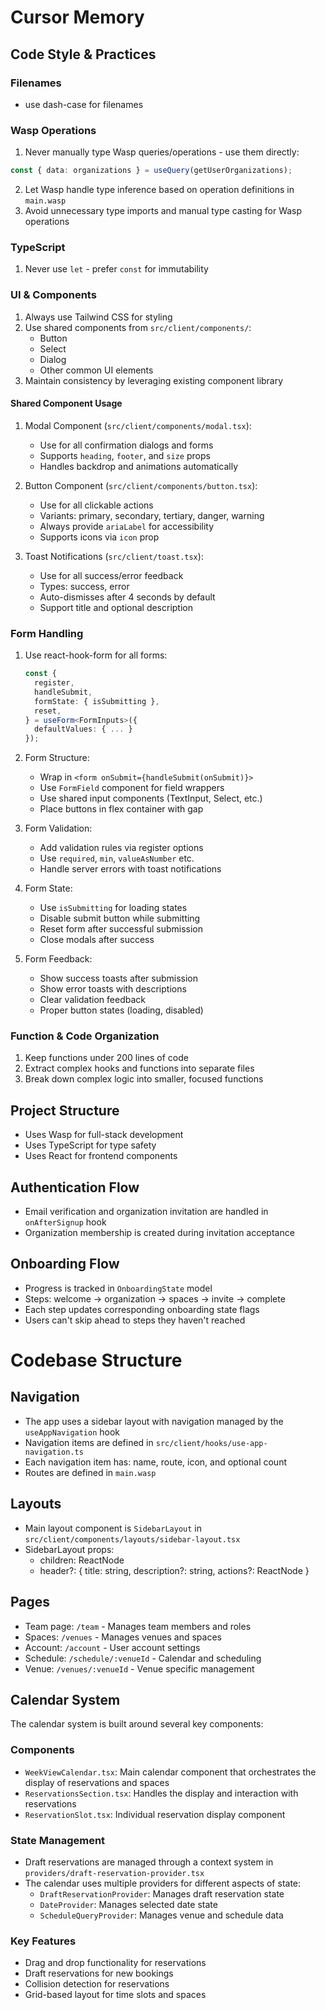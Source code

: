 # Cursor Memory

## Code Style & Practices

### Filenames

- use dash-case for filenames

### Wasp Operations

1. Never manually type Wasp queries/operations - use them directly:

```typescript
const { data: organizations } = useQuery(getUserOrganizations);
```

2. Let Wasp handle type inference based on operation definitions in `main.wasp`
3. Avoid unnecessary type imports and manual type casting for Wasp operations

### TypeScript

1. Never use `let` - prefer `const` for immutability

### UI & Components

1. Always use Tailwind CSS for styling
2. Use shared components from `src/client/components/`:
   - Button
   - Select
   - Dialog
   - Other common UI elements
3. Maintain consistency by leveraging existing component library

#### Shared Component Usage

1. Modal Component (`src/client/components/modal.tsx`):

   - Use for all confirmation dialogs and forms
   - Supports `heading`, `footer`, and `size` props
   - Handles backdrop and animations automatically

2. Button Component (`src/client/components/button.tsx`):

   - Use for all clickable actions
   - Variants: primary, secondary, tertiary, danger, warning
   - Always provide `ariaLabel` for accessibility
   - Supports icons via `icon` prop

3. Toast Notifications (`src/client/toast.tsx`):
   - Use for all success/error feedback
   - Types: success, error
   - Auto-dismisses after 4 seconds by default
   - Support title and optional description

### Form Handling

1. Use react-hook-form for all forms:

   ```typescript
   const {
     register,
     handleSubmit,
     formState: { isSubmitting },
     reset,
   } = useForm<FormInputs>({
     defaultValues: { ... }
   });
   ```

2. Form Structure:

   - Wrap in `<form onSubmit={handleSubmit(onSubmit)}>`
   - Use `FormField` component for field wrappers
   - Use shared input components (TextInput, Select, etc.)
   - Place buttons in flex container with gap

3. Form Validation:

   - Add validation rules via register options
   - Use `required`, `min`, `valueAsNumber` etc.
   - Handle server errors with toast notifications

4. Form State:

   - Use `isSubmitting` for loading states
   - Disable submit button while submitting
   - Reset form after successful submission
   - Close modals after success

5. Form Feedback:
   - Show success toasts after submission
   - Show error toasts with descriptions
   - Clear validation feedback
   - Proper button states (loading, disabled)

### Function & Code Organization

1. Keep functions under 200 lines of code
2. Extract complex hooks and functions into separate files
3. Break down complex logic into smaller, focused functions

## Project Structure

- Uses Wasp for full-stack development
- Uses TypeScript for type safety
- Uses React for frontend components

## Authentication Flow

- Email verification and organization invitation are handled in `onAfterSignup` hook
- Organization membership is created during invitation acceptance

## Onboarding Flow

- Progress is tracked in `OnboardingState` model
- Steps: welcome → organization → spaces → invite → complete
- Each step updates corresponding onboarding state flags
- Users can't skip ahead to steps they haven't reached

# Codebase Structure

## Navigation

- The app uses a sidebar layout with navigation managed by the `useAppNavigation` hook
- Navigation items are defined in `src/client/hooks/use-app-navigation.ts`
- Each navigation item has: name, route, icon, and optional count
- Routes are defined in `main.wasp`

## Layouts

- Main layout component is `SidebarLayout` in `src/client/components/layouts/sidebar-layout.tsx`
- SidebarLayout props:
  - children: ReactNode
  - header?: { title: string, description?: string, actions?: ReactNode }

## Pages

- Team page: `/team` - Manages team members and roles
- Spaces: `/venues` - Manages venues and spaces
- Account: `/account` - User account settings
- Schedule: `/schedule/:venueId` - Calendar and scheduling
- Venue: `/venues/:venueId` - Venue specific management

## Calendar System
The calendar system is built around several key components:

### Components
- `WeekViewCalendar.tsx`: Main calendar component that orchestrates the display of reservations and spaces
- `ReservationsSection.tsx`: Handles the display and interaction with reservations
- `ReservationSlot.tsx`: Individual reservation display component

### State Management
- Draft reservations are managed through a context system in `providers/draft-reservation-provider.tsx`
- The calendar uses multiple providers for different aspects of state:
  - `DraftReservationProvider`: Manages draft reservation state
  - `DateProvider`: Manages selected date state
  - `ScheduleQueryProvider`: Manages venue and schedule data

### Key Features
- Drag and drop functionality for reservations
- Draft reservations for new bookings
- Collision detection for reservations
- Grid-based layout for time slots and spaces
